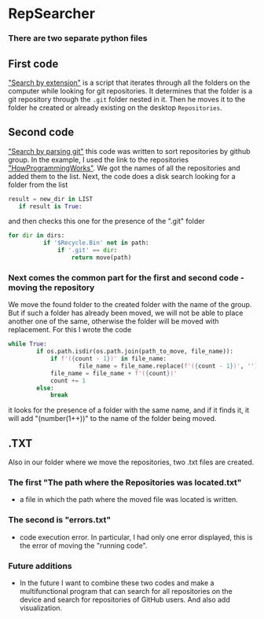 # RepSearcher

### There are two separate python files

## First code
["Search by extension"](https://github.com/denshynk/RepSearcher/blob/master/Search_by_extension.py) is a script that iterates through all the folders on the computer while looking for git repositories.
It determines that the folder is a git repository 
through the `.git` folder nested in it. Then he moves it to the folder he created or already existing on the desktop `Repositories`. 

## Second code
["Search by parsing git"](https://github.com/denshynk/RepSearcher/blob/master/Search_by_extension.py)
 this code was written to sort repositories by github group. In the example, I used the link to the repositories ["HowProgrammingWorks"](https://github.com/orgs/HowProgrammingWorks/repositories). We got the names of all the repositories and added them to the list. Next, the code does a disk search looking for a folder from the list
 ```python
result = new_dir in LIST
    if result is True:
```
 and  then checks this one for the presence of the ".git" folder
  ```python
 for dir in dirs:
            if '$Recycle.Bin' not in path:
                if '.git' == dir:
                    return move(path)
```

### Next comes the common part for the first and second code - moving the repository

We move the found folder to the created folder with the name of the group. But if such a folder has already been moved, we will not be able to place another one of the same, otherwise the folder will be 
moved with replacement. For this I wrote the code
```python
while True:
        if os.path.isdir(os.path.join(path_to_move, file_name)):
            if f'({count - 1})' in file_name:
                    file_name = file_name.replace(f'({count - 1})', '')     
            file_name = file_name + f'({count})'
            count += 1
        else:
            break
```
it looks for the presence of a folder with the same name, and if it finds it, it will add "(number(1++))" to the name of the folder being moved.
## .TXT
Also in our folder where we move the repositories, two .txt files are created. 

### The first "The path where the Repositories was located.txt"  
-  a file in which the path where the moved file was located is written.

### The second is "errors.txt" 
- code execution error. In particular, I had only one error displayed, this is the error of moving the "running code".

### Future additions
- In the future I want to combine these two codes and make a multifunctional program that can search for all repositories on the device and search for repositories of GitHub users. And also add visualization.
